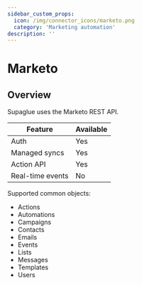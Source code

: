 ```yaml
---
sidebar_custom_props:
  icon: /img/connector_icons/marketo.png
  category: 'Marketing automation'
description: ''
---
```


# Marketo

## Overview

Supaglue uses the Marketo REST API.

| Feature                    | Available |
| -------------------------- | --------- |
| Auth                       | Yes       |
| Managed syncs              | Yes       |
| Action API                 | Yes       |
| Real-time events           | No        |

Supported common objects:

- Actions
- Automations
- Campaigns
- Contacts
- Emails
- Events
- Lists
- Messages
- Templates
- Users
